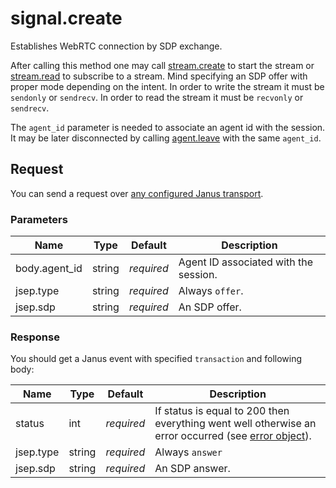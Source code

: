 # signal.create

Establishes WebRTC connection by SDP exchange.

After calling this method one may call [stream.create](api.stream.create.md) to start the stream
or [stream.read](api.stream.read.md) to subscribe to a stream. Mind specifying an SDP offer
with proper mode depending on the intent. In order to write the stream it must be `sendonly` or
`sendrecv`. In order to read the stream it must be `recvonly` or `sendrecv`.

The `agent_id` parameter is needed to associate an agent id with the session. It may be later
disconnected by calling [agent.leave](api.agent.leave.md) with the same `agent_id`.

## Request

You can send a request over [any configured Janus transport](https://janus.conf.meetecho.com/docs/rest.html).

### Parameters

Name          | Type   | Default    | Description
------------- | ------ | ---------- | ---------------------
body.agent_id | string | _required_ | Agent ID associated with the session.
jsep.type     | string | _required_ | Always `offer`.
jsep.sdp      | string | _required_ | An SDP offer.

### Response

You should get a Janus event with specified `transaction` and following body:

Name      | Type   | Default    | Description
--------- | ------ | ---------- | -----------
status    | int    | _required_ | If status is equal to 200 then everything went well otherwise an error occurred (see [error object](./api.error.md)).
jsep.type | string | _required_ | Always `answer`
jsep.sdp  | string | _required_ | An SDP answer.
